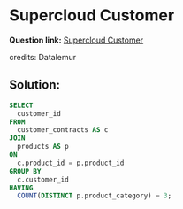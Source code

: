 # Supercloud Customer

**Question link:** [Supercloud Customer](https://datalemur.com/questions/supercloud-customer)

credits: Datalemur

## Solution:
```sql
SELECT
  customer_id
FROM
  customer_contracts AS c 
JOIN
  products AS p 
ON
  c.product_id = p.product_id
GROUP BY
  c.customer_id
HAVING
  COUNT(DISTINCT p.product_category) = 3;

```